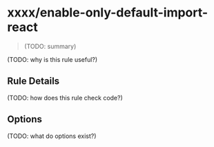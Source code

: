 # xxxx/enable-only-default-import-react
> (TODO: summary)

(TODO: why is this rule useful?)

## Rule Details

(TODO: how does this rule check code?)

## Options

(TODO: what do options exist?)
